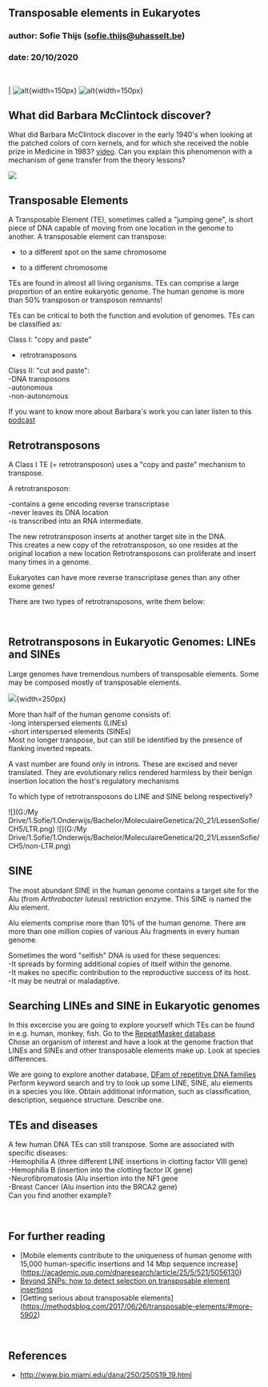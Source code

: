 ## Transposable elements in Eukaryotes
### author: Sofie Thijs (sofie.thijs@uhasselt.be)
### date: 20/10/2020

&nbsp;
&nbsp;
&nbsp;


| ![alt](https://media3.giphy.com/media/l378k6daOZqRhPNPa/giphy.gif?cid=ecf05e472cxnyarcrfw3fv3xfa7pp33akyl9q97wky9hgqkv&rid=giphy.gif){width=150px}  ![alt](http://www.bio.miami.edu/dana/pix/glassgem_corn.jpg){width=150px}


## What did Barbara McClintock discover?
What did Barbara McClintock discover in the early 1940's when looking at the patched colors of corn kernels, and for which she received the noble prize in Medicine in 1983? [video](https://youtu.be/ZHho1c-EbTY). Can you explain this phenomenon with a mechanism of gene transfer from the theory lessons?

![](https://methodsblog.files.wordpress.com/2017/06/gif_-tes_final.gif?w=250)</center>

## Transposable Elements
A Transposable Element (TE), sometimes called a "jumping gene", is short piece of DNA capable of moving from one location in the genome to another.
A transposable element can transpose:  

- to a different spot on the same chromosome  

- to a different chromosome  

TEs are found in almost all living organisms. TEs can comprise a large proportion of an entire eukaryotic genome. The human genome is more than 50% transposon or transposon remnants!

TEs can be critical to both the function and evolution of genomes.
TEs can be classified as:  

Class I: "copy and paste"  
- retrotransposons

Class II: "cut and paste":  
-DNA transposons  
-autonomous  
-non-autonomous  

If you want to know more about Barbara's work you can later listen to this [podcast](https://www.cshl.edu/dark-matter-genome-pt-1/)


## Retrotransposons

A Class I TE (= retrotransposon) uses a "copy and paste" mechanism to transpose.

A retrotransposon:  

-contains a gene encoding reverse transcriptase  
-never leaves its DNA location  
-is transcribed into an RNA intermediate.  

The new retrotransposon inserts at another target site in the DNA.  
This creates a new copy of the retrotransposon, so one resides at the original location a new location Retrotransposons can proliferate and insert many times in a genome.

Eukaryotes can have more reverse transcriptase genes than any other exome genes!

There are two types of retrotransposons, write them below:  

&nbsp;
&nbsp;


## Retrotransposons in Eukaryotic Genomes: LINEs and SINEs

Large genomes have tremendous numbers of transposable elements. Some may be composed mostly of transposable elements. 

![](http://www.bio.miami.edu/dana/pix/TE_human_genome.png){width=250px}

More than half of the human genome consists of:  
-long interspersed elements (LINEs)  
-short interspersed elements (SINEs)  
Most no longer transpose, but can still be identified by the presence of flanking inverted repeats.

A vast number are found only in introns. These are excised and never translated. They are evolutionary relics rendered harmless by their benign insertion location the host's regulatory mechanisms

To which type of retrotransposons do LINE and SINE belong respectively?  

![](G:/My Drive/1.Sofie/1.Onderwijs/Bachelor/MoleculaireGenetica/20_21/LessenSofie/CH5/LTR.png)
![](G:/My Drive/1.Sofie/1.Onderwijs/Bachelor/MoleculaireGenetica/20_21/LessenSofie/CH5/non-LTR.png)

## SINE
The most abundant SINE in the human genome contains a target site for the Alu (from *Arthrobacter luteus*) restriction enzyme. This SINE is named the Alu element.

Alu elements comprise more than 10% of the human genome.  There are more than one million copies of various Alu fragments in every human genome.

Sometimes the word "selfish" DNA is used for these sequences:    
-It spreads by forming additional copies of itself within the genome.  
-It makes no specific contribution to the reproductive success of its host.  
-It may be neutral or maladaptive.  


## Searching LINEs and SINE in Eukaryotic genomes
In this excercise you are going to explore yourself which TEs can be found in e.g. human, monkey, fish.
Go to the [RepeatMasker database](http://www.repeatmasker.org/genomicDatasets/RMGenomicDatasets.html)  
Chose an organism of interest and have a look at the genome fraction that LINEs and SINEs and other transposable elements make up. Look at species differences.  

We are going to explore another database, [DFam of repetitive DNA families](https://www.dfam.org/home)
Perform keyword search and try to look up some LINE, SINE, alu elements in a species you like.  Obtain additional information, such as classification, description, sequence structure. Describe one.

## TEs and diseases
A few human DNA TEs can still transpose. Some are associated with specific diseases:  
-Hemophilia A (three different LINE insertions in clotting factor VIII gene)  
-Hemophilia B (insertion into the clotting factor IX gene)  
-Neurofibromatosis (Alu insertion into the NF1 gene  
-Breast Cancer (Alu insertion into the BRCA2 gene)  
Can you find another example?

&nbsp;

## For further reading
- [Mobile elements contribute to the uniqueness of human genome with 15,000 human-specific insertions and 14 Mbp sequence increase] (https://academic.oup.com/dnaresearch/article/25/5/521/5056130)
- [Beyond SNPs: how to detect selection on transposable element insertions](https://besjournals.onlinelibrary.wiley.com/doi/full/10.1111/2041-210X.12781)
- [Getting serious about transposable elements] (https://methodsblog.com/2017/06/26/transposable-elements/#more-5902)


&nbsp;
&nbsp;
&nbsp;


## References
- http://www.bio.miami.edu/dana/250/250S19_19.html

&nbsp;
&nbsp;
&nbsp;

